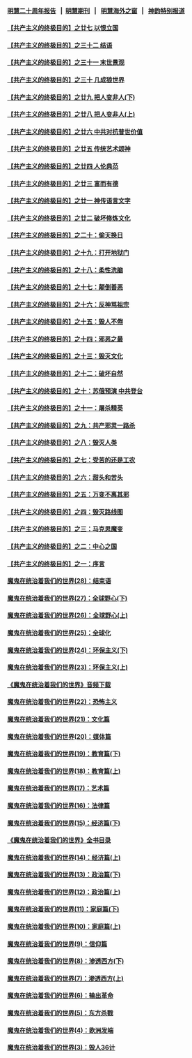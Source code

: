 #### [明慧二十周年报告](https://github.com/gfw-breaker/mh-reports/blob/master/README.md?t=07131137) &nbsp;&nbsp;|&nbsp;&nbsp;[明慧期刊](https://github.com/gfw-breaker/mh-qikan) &nbsp;&nbsp;|&nbsp;&nbsp; [明慧海外之窗](https://github.com/gfw-breaker/mh-news/blob/master/README.md?t=07131137) &nbsp;&nbsp;|&nbsp;&nbsp; [神韵特别报道](https://github.com/gfw-breaker/mh-news/blob/master/shenyun.md?t=07131137) 

#### [【共产主义的终极目的】之廿七 以恨立国](../pages/nsc422/n11336944.md?t=07131137) 

#### [【共产主义的终极目的】之三十二 结语](../pages/nsc422/n11360535.md?t=07131137) 

#### [【共产主义的终极目的】之三十一 末世景观](../pages/nsc422/n11351129.md?t=07131137) 

#### [【共产主义的终极目的】之三十 几成狼世界](../pages/nsc422/n11348280.md?t=07131137) 

#### [【共产主义的终极目的】之廿九 把人变非人(下)](../pages/nsc422/n11344140.md?t=07131137) 

#### [【共产主义的终极目的】之廿八 把人变非人(上)](../pages/nsc422/n11340492.md?t=07131137) 

#### [【共产主义的终极目的】之廿六 中共对抗普世价值](../pages/nsc422/n11324785.md?t=07131137) 

#### [【共产主义的终极目的】之廿五 传统艺术颂神](../pages/nsc422/n11296396.md?t=07131137) 

#### [【共产主义的终极目的】之廿四 人伦典范](../pages/nsc422/n11296397.md?t=07131137) 

#### [【共产主义的终极目的】之廿三 富而有德](../pages/nsc422/n11283598.md?t=07131137) 

#### [【共产主义的终极目的】之廿一 神传语言文字](../pages/nsc422/n11263265.md?t=07131137) 

#### [【共产主义的终极目的】之廿二 破坏修炼文化](../pages/nsc422/n11245728.md?t=07131137) 

#### [【共产主义的终极目的】之二十：偷天换日](../pages/nsc422/n11238846.md?t=07131137) 

#### [【共产主义的终极目的】之十九：打开地狱门](../pages/nsc422/n11206376.md?t=07131137) 

#### [【共产主义的终极目的】之十八：柔性洗脑](../pages/nsc422/n11199994.md?t=07131137) 

#### [【共产主义的终极目的】之十七：颠倒善恶](../pages/nsc422/n11179782.md?t=07131137) 

#### [【共产主义的终极目的】之十六：反神骂祖宗](../pages/nsc422/n11166798.md?t=07131137) 

#### [【共产主义的终极目的】之十五：毁人不倦](../pages/nsc422/n11166792.md?t=07131137) 

#### [【共产主义的终极目的】之十四：邪恶之最](../pages/nsc422/n11150249.md?t=07131137) 

#### [【共产主义的终极目的】之十三：毁灭文化](../pages/nsc422/n11135227.md?t=07131137) 

#### [【共产主义的终极目的】之十二：破坏自然](../pages/nsc422/n11135214.md?t=07131137) 

#### [【共产主义的终极目的】之十：苏俄预演 中共登台](../pages/nsc422/n11118424.md?t=07131137) 

#### [【共产主义的终极目的】之十一：屠杀精英](../pages/nsc422/n11118442.md?t=07131137) 

#### [【共产主义的终极目的】之九：共产邪灵一路杀](../pages/nsc422/n11114139.md?t=07131137) 

#### [【共产主义的终极目的】之八：毁灭人类](../pages/nsc422/n11108503.md?t=07131137) 

#### [【共产主义的终极目的】之七：受苦的还是工农](../pages/nsc422/n11101809.md?t=07131137) 

#### [【共产主义的终极目的】之六：甜头和苦头](../pages/nsc422/n11096971.md?t=07131137) 

#### [【共产主义的终极目的】之五：万变不离其邪](../pages/nsc422/n11091285.md?t=07131137) 

#### [【共产主义的终极目的】之四：毁灭路线图](../pages/nsc422/n11086284.md?t=07131137) 

#### [【共产主义的终极目的】之三：马克思魔变](../pages/nsc422/n11061941.md?t=07131137) 

#### [【共产主义的终极目的】之二：中心之国](../pages/nsc422/n11047728.md?t=07131137) 

#### [【共产主义的终极目的】之一：序言](../pages/nsc422/n11086077.md?t=07131137) 

#### [魔鬼在统治着我们的世界(28)：结束语](../pages/nsc422/n10936246.md?t=07131137) 

#### [魔鬼在统治着我们的世界(27)：全球野心(下)](../pages/nsc422/n10928319.md?t=07131137) 

#### [魔鬼在统治着我们的世界(26)：全球野心(上)](../pages/nsc422/n10900318.md?t=07131137) 

#### [魔鬼在统治着我们的世界(25)：全球化](../pages/nsc422/n10788205.md?t=07131137) 

#### [魔鬼在统治着我们的世界(24)：环保主义(下)](../pages/nsc422/n10695307.md?t=07131137) 

#### [魔鬼在统治着我们的世界(23)：环保主义(上)](../pages/nsc422/n10688613.md?t=07131137) 

#### [《魔鬼在统治着我们的世界》音频下载](../pages/nsc422/n10635553.md?t=07131137) 

#### [魔鬼在统治着我们的世界(22)：恐怖主义](../pages/nsc422/n10614727.md?t=07131137) 

#### [魔鬼在统治着我们的世界(21)：文化篇](../pages/nsc422/n10597706.md?t=07131137) 

#### [魔鬼在统治着我们的世界(20)：媒体篇](../pages/nsc422/n10586579.md?t=07131137) 

#### [魔鬼在统治着我们的世界(19)：教育篇(下)](../pages/nsc422/n10564808.md?t=07131137) 

#### [魔鬼在统治着我们的世界(18)：教育篇(上)](../pages/nsc422/n10526970.md?t=07131137) 

#### [魔鬼在统治着我们的世界(17)：艺术篇](../pages/nsc422/n10499093.md?t=07131137) 

#### [魔鬼在统治着我们的世界(16)：法律篇](../pages/nsc422/n10485969.md?t=07131137) 

#### [魔鬼在统治着我们的世界(15)：经济篇(下)](../pages/nsc422/n10469975.md?t=07131137) 

#### [《魔鬼在统治着我们的世界》全书目录](../pages/nsc422/n10464261.md?t=07131137) 

#### [魔鬼在统治着我们的世界(14)：经济篇(上)](../pages/nsc422/n10457370.md?t=07131137) 

#### [魔鬼在统治着我们的世界(13)：政治篇(下)](../pages/nsc422/n10448270.md?t=07131137) 

#### [魔鬼在统治着我们的世界(12)：政治篇(上)](../pages/nsc422/n10444576.md?t=07131137) 

#### [魔鬼在统治着我们的世界(11)：家庭篇(下)](../pages/nsc422/n10440961.md?t=07131137) 

#### [魔鬼在统治着我们的世界(10)：家庭篇(上)](../pages/nsc422/n10435448.md?t=07131137) 

#### [魔鬼在统治着我们的世界(9)：信仰篇](../pages/nsc422/n10432159.md?t=07131137) 

#### [魔鬼在统治着我们的世界(8)：渗透西方(下)](../pages/nsc422/n10429603.md?t=07131137) 

#### [魔鬼在统治着我们的世界(7)：渗透西方(上)](../pages/nsc422/n10426013.md?t=07131137) 

#### [魔鬼在统治着我们的世界(6)：输出革命](../pages/nsc422/n10421536.md?t=07131137) 

#### [魔鬼在统治着我们的世界(5)：东方杀戮](../pages/nsc422/n10417707.md?t=07131137) 

#### [魔鬼在统治着我们的世界(4)：欧洲发端](../pages/nsc422/n10414890.md?t=07131137) 

#### [魔鬼在统治着我们的世界(3)：毁人36计](../pages/nsc422/n10411583.md?t=07131137) 

